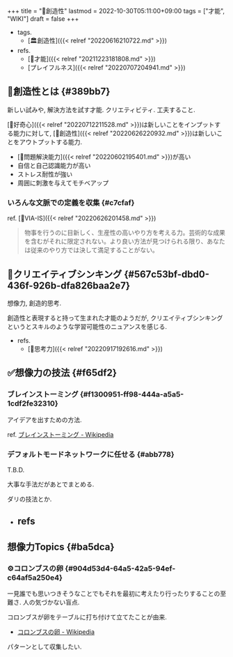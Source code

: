 +++
title = "📝創造性"
lastmod = 2022-10-30T05:11:00+09:00
tags = ["才能", "WIKI"]
draft = false
+++

-   tags.
    -   [🏛創造性]({{< relref "20220616210722.md" >}})
-   refs.
    -   [📝才能]({{< relref "20211223181808.md" >}})
    -   [プレイフルネス]({{< relref "20220707204941.md" >}})


## 📝創造性とは {#389bb7}

新しい試みや, 解決方法を試す才能. クリエティビティ. 工夫すること.

[📝好奇心]({{< relref "20220712211528.md" >}})は新しいことをインプットする能力に対して, [📝創造性]({{< relref "20220626220932.md" >}})は新しいことをアウトプットする能力.

-   [📝問題解決能力]({{< relref "20220602195401.md" >}})が高い
-   自信と自己認識能力が高い
-   ストレス耐性が強い
-   周囲に刺激を与えてモチベアップ


### いろんな文脈での定義を収集 {#c7cfaf}

ref. [📝VIA-IS]({{< relref "20220626201458.md" >}})

> 物事を行うのに目新しく、生産性の高いやり方を考える力。芸術的な成果を含むがそれに限定されない。より良い方法が見つけられる限り、あなたは従来のやり方では決して満足することがない。


## 📝クリエイティブシンキング {#567c53bf-dbd0-436f-926b-dfa826baa2e7}

想像力, 創造的思考.

創造性と表現すると持って生まれた才能のようだが, クリエイティブシンキングというとスキルのような学習可能性のニュアンスを感じる.

-   refs.
    -   [📝思考力]({{< relref "20220917192616.md" >}})


## ✅想像力の技法 {#f65df2}


### ブレインストーミング {#f1300951-ff98-444a-a5a5-1cdf2fe32310}

アイデアを出すための方法.

ref. [ブレインストーミング - Wikipedia](http://ja.wikipedia.org/wiki/%E3%83%96%E3%83%AC%E3%82%A4%E3%83%B3%E3%82%B9%E3%83%88%E3%83%BC%E3%83%9F%E3%83%B3%E3%82%B0)


### デフォルトモードネットワークに任せる {#abb778}

T.B.D.

大事な手法だがあとでまとめる.

ダリの技法とか.

-   refs
    -


## 想像力Topics {#ba5dca}


### ⚙コロンブスの卵 {#904d53d4-64a5-42a5-94ef-c64af5a250e4}

一見誰でも思いつきそうなことでもそれを最初に考えたり行ったりすることの至難さ. 人の気づかない盲点.

コロンブスが卵をテーブルに打ち付けて立てたことが由来.

-   [コロンブスの卵 - Wikipedia](https://ja.wikipedia.org/wiki/%E3%82%B3%E3%83%AD%E3%83%B3%E3%83%96%E3%82%B9%E3%81%AE%E5%8D%B5)

パターンとして収集したい.
